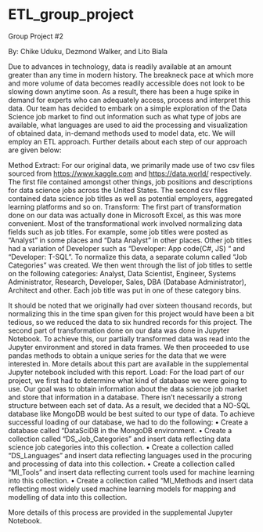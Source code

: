# ETL_group_project
Group Project #2

By: Chike Uduku, Dezmond Walker, and Lito Biala

Due to advances in technology, data is readily available at an amount greater than any time in modern history. The breakneck pace at which more and more volume of data becomes readily accessible does not look to be slowing down anytime soon. As a result, there has been a huge spike in demand for experts who can adequately access, process and interpret this data. Our team has decided to embark on a simple exploration of the Data Science job market to find out information such as what type of jobs are available, what languages are used to aid the processing and visualization of obtained data, in-demand methods used to model data, etc.  We will employ an ETL approach.  Further details about each step of our approach are given below:

Method
Extract: For our original data, we primarily made use of two csv files sourced from https://www.kaggle.com and https://data.world/ respectively. The first file contained amongst other things, job positions and descriptions for data science jobs across the United States.  The second csv files contained data science job titles as well as potential employers, aggregated learning platforms and so on.
Transform: The first part of transformation done on our data was actually done in Microsoft Excel, as this was more convenient.  Most of the transformational work involved normalizing data fields such as job titles. For example, some job titles were posted as “Analyst” in some places and “Data Analyst” in other places.  Other job titles had a variation of Developer such as “Developer: App code(C#, JS) “  and “Developer: T-SQL”.  To normalize this data, a separate column called “Job Categories” was created.  We then went through the list of job titles to settle on the following categories: Analyst, Data Scientist, Engineer, Systems Administrator, Research, Developer, Sales, DBA (Database Administrator), Architect and other.  Each job title was put in one of these category bins. 

It should be noted that we originally had over sixteen thousand records, but normalizing this in the time span given for this project would have been a bit tedious, so we reduced the data to six hundred records for this project.
The second part of transformation done on our data was done in Jupyter Notebook. To achieve this, our partially transformed data was read into the Jupyter environment and stored in data frames. We then proceeded to use pandas methods to obtain a unique series for the data that we were interested in. More details about this part are available in the supplemental Jupyter notebook included with this report.
Load: For the load part of our project, we first had to determine what kind of database we were going to use. Our goal was to obtain information about the data science job market and store that information in a database. There isn’t necessarily a strong structure between each set of data.  As a result, we decided that a NO-SQL database like MongoDB would be best suited to our type of data.
To achieve successful loading of our database, we had to do the following:
•	Create a database called “DataSciDB in the MongoDB environment.
•	Create a collection called “DS_Job_Categories” and insert data reflecting data science job categories into this collection.
•	Create a collection called “DS_Languages” and insert data reflecting languages used in the procuring and processing of data into this collection.
•	Create a collection called “Ml_Tools” and insert data reflecting current tools used for machine learning into this collection.
•	Create a collection called “Ml_Methods and insert data reflecting most widely used machine learning models for mapping and modelling of data into this collection.

More details of this process are provided in the supplemental Jupyter Notebook.


